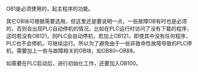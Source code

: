OB1是必须使用的，起主程序的功能。

其它OB块可根据需要选用，但这里还是要说明一点，一些故障OB有时也是必须的，否则会出现PLC自动停机的情况。比如在PLC运行时访问了没有下载的程序，这时若没有OB121，则PLC会自动停机，若加上OB121，即使其中没有任何程序，PLC也不会停机，可继续运行。所以为了避免由于一些非致命性故障导致的PLC停机，需要加上一些与故障相关的OB块，如OB80~OB88。

如需要在PLC启动后，进行初始化工作，还要加入OB100。

